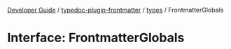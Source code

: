 [Developer Guide](../../../README.md) / [typedoc-plugin-frontmatter](../../README.md) / [types](../README.md) / FrontmatterGlobals

# Interface: FrontmatterGlobals
